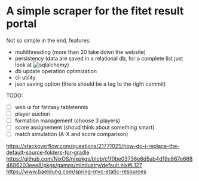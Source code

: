# A simple scraper for the fitet result portal
Not so simple in the end, features:
- multithreading (more than 20 take down the website)
- persistency (data are saved in a relational db, for a complete list just look 
at ![sqlalchemy](https://sqlalchemy.org))
- db update operation optimization
- cli utility
- json saving option (there should be a tag to the right commit)

TODO:
- [ ] web ui for fantasy tabletennis
- [ ] player auction
- [ ] formation management (choose 3 players) 
- [ ] score assignement (shoud think about something smart)
- [ ] match simulation (A-X and score comparison)
 
https://stackoverflow.com/questions/21771025/how-do-i-replace-the-default-source-folders-for-gradle
https://github.com/NixOS/nixpkgs/blob/c1f0be03736e6d5ab4d19e867e6684686203eee8/pkgs/games/mindustry/default.nix#L127
https://www.baeldung.com/spring-mvc-static-resources
